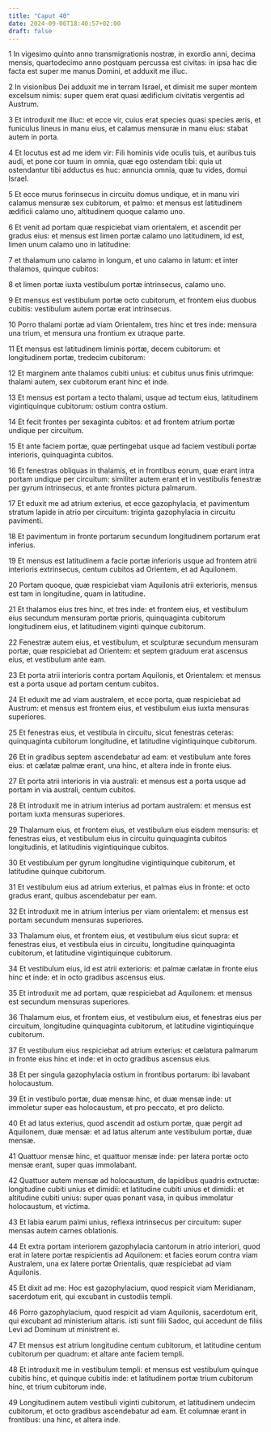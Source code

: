 ```yaml
---
title: "Caput 40"
date: 2024-09-06T18:40:57+02:00
draft: false
---
```




1 In vigesimo quinto anno transmigrationis nostræ, in exordio anni, decima mensis, quartodecimo anno postquam percussa est civitas: in ipsa hac die facta est super me manus Domini, et adduxit me illuc.

2 In visionibus Dei adduxit me in terram Israel, et dimisit me super montem excelsum nimis: super quem erat quasi ædificium civitatis vergentis ad Austrum.

3 Et introduxit me illuc: et ecce vir, cuius erat species quasi species æris, et funiculus lineus in manu eius, et calamus mensuræ in manu eius: stabat autem in porta.

4 Et locutus est ad me idem vir: Fili hominis vide oculis tuis, et auribus tuis audi, et pone cor tuum in omnia, quæ ego ostendam tibi: quia ut ostendantur tibi adductus es huc: annuncia omnia, quæ tu vides, domui Israel.

5 Et ecce murus forinsecus in circuitu domus undique, et in manu viri calamus mensuræ sex cubitorum, et palmo: et mensus est latitudinem ædificii calamo uno, altitudinem quoque calamo uno.

6 Et venit ad portam quæ respiciebat viam orientalem, et ascendit per gradus eius: et mensus est limen portæ calamo uno latitudinem, id est, limen unum calamo uno in latitudine:

7 et thalamum uno calamo in longum, et uno calamo in latum: et inter thalamos, quinque cubitos:

8 et limen portæ iuxta vestibulum portæ intrinsecus, calamo uno.

9 Et mensus est vestibulum portæ octo cubitorum, et frontem eius duobus cubitis: vestibulum autem portæ erat intrinsecus.

10 Porro thalami portæ ad viam Orientalem, tres hinc et tres inde: mensura una trium, et mensura una frontium ex utraque parte.

11 Et mensus est latitudinem liminis portæ, decem cubitorum: et longitudinem portæ, tredecim cubitorum:

12 Et marginem ante thalamos cubiti unius: et cubitus unus finis utrimque: thalami autem, sex cubitorum erant hinc et inde.

13 Et mensus est portam a tecto thalami, usque ad tectum eius, latitudinem vigintiquinque cubitorum: ostium contra ostium.

14 Et fecit frontes per sexaginta cubitos: et ad frontem atrium portæ undique per circuitum.

15 Et ante faciem portæ, quæ pertingebat usque ad faciem vestibuli portæ interioris, quinquaginta cubitos.

16 Et fenestras obliquas in thalamis, et in frontibus eorum, quæ erant intra portam undique per circuitum: similiter autem erant et in vestibulis fenestræ per gyrum intrinsecus, et ante frontes pictura palmarum.

17 Et eduxit me ad atrium exterius, et ecce gazophylacia, et pavimentum stratum lapide in atrio per circuitum: triginta gazophylacia in circuitu pavimenti.

18 Et pavimentum in fronte portarum secundum longitudinem portarum erat inferius.

19 Et mensus est latitudinem a facie portæ inferioris usque ad frontem atrii interioris extrinsecus, centum cubitos ad Orientem, et ad Aquilonem.

20 Portam quoque, quæ respiciebat viam Aquilonis atrii exterioris, mensus est tam in longitudine, quam in latitudine.

21 Et thalamos eius tres hinc, et tres inde: et frontem eius, et vestibulum eius secundum mensuram portæ prioris, quinquaginta cubitorum longitudinem eius, et latitudinem viginti quinque cubitorum.

22 Fenestræ autem eius, et vestibulum, et sculpturæ secundum mensuram portæ, quæ respiciebat ad Orientem: et septem graduum erat ascensus eius, et vestibulum ante eam.

23 Et porta atrii interioris contra portam Aquilonis, et Orientalem: et mensus est a porta usque ad portam centum cubitos.

24 Et eduxit me ad viam australem, et ecce porta, quæ respiciebat ad Austrum: et mensus est frontem eius, et vestibulum eius iuxta mensuras superiores.

25 Et fenestras eius, et vestibula in circuitu, sicut fenestras ceteras: quinquaginta cubitorum longitudine, et latitudine vigintiquinque cubitorum.

26 Et in gradibus septem ascendebatur ad eam: et vestibulum ante fores eius: et cælatæ palmæ erant, una hinc, et altera inde in fronte eius.

27 Et porta atrii interioris in via australi: et mensus est a porta usque ad portam in via australi, centum cubitos.

28 Et introduxit me in atrium interius ad portam australem: et mensus est portam iuxta mensuras superiores.

29 Thalamum eius, et frontem eius, et vestibulum eius eisdem mensuris: et fenestras eius, et vestibulum eius in circuitu quinquaginta cubitos longitudinis, et latitudinis vigintiquinque cubitos.

30 Et vestibulum per gyrum longitudine vigintiquinque cubitorum, et latitudine quinque cubitorum.

31 Et vestibulum eius ad atrium exterius, et palmas eius in fronte: et octo gradus erant, quibus ascendebatur per eam.

32 Et introduxit me in atrium interius per viam orientalem: et mensus est portam secundum mensuras superiores.

33 Thalamum eius, et frontem eius, et vestibulum eius sicut supra: et fenestras eius, et vestibula eius in circuitu, longitudine quinquaginta cubitorum, et latitudine vigintiquinque cubitorum.

34 Et vestibulum eius, id est atrii exterioris: et palmæ cælatæ in fronte eius hinc et inde: et in octo gradibus ascensus eius.

35 Et introduxit me ad portam, quæ respiciebat ad Aquilonem: et mensus est secundum mensuras superiores.

36 Thalamum eius, et frontem eius, et vestibulum eius, et fenestras eius per circuitum, longitudine quinquaginta cubitorum, et latitudine vigintiquinque cubitorum.

37 Et vestibulum eius respiciebat ad atrium exterius: et cælatura palmarum in fronte eius hinc et inde: et in octo gradibus ascensus eius.

38 Et per singula gazophylacia ostium in frontibus portarum: ibi lavabant holocaustum.

39 Et in vestibulo portæ, duæ mensæ hinc, et duæ mensæ inde: ut immoletur super eas holocaustum, et pro peccato, et pro delicto.

40 Et ad latus exterius, quod ascendit ad ostium portæ, quæ pergit ad Aquilonem, duæ mensæ: et ad latus alterum ante vestibulum portæ, duæ mensæ.

41 Quattuor mensæ hinc, et quattuor mensæ inde: per latera portæ octo mensæ erant, super quas immolabant.

42 Quattuor autem mensæ ad holocaustum, de lapidibus quadris extructæ: longitudine cubiti unius et dimidii: et latitudine cubiti unius et dimidii: et altitudine cubiti unius: super quas ponant vasa, in quibus immolatur holocaustum, et victima.

43 Et labia earum palmi unius, reflexa intrinsecus per circuitum: super mensas autem carnes oblationis.

44 Et extra portam interiorem gazophylacia cantorum in atrio interiori, quod erat in latere portæ respicientis ad Aquilonem: et facies eorum contra viam Australem, una ex latere portæ Orientalis, quæ respiciebat ad viam Aquilonis.

45 Et dixit ad me: Hoc est gazophylacium, quod respicit viam Meridianam, sacerdotum erit, qui excubant in custodiis templi.

46 Porro gazophylacium, quod respicit ad viam Aquilonis, sacerdotum erit, qui excubant ad ministerium altaris. isti sunt filii Sadoc, qui accedunt de filiis Levi ad Dominum ut ministrent ei.

47 Et mensus est atrium longitudine centum cubitorum, et latitudine centum cubitorum per quadrum: et altare ante faciem templi.

48 Et introduxit me in vestibulum templi: et mensus est vestibulum quinque cubitis hinc, et quinque cubitis inde: et latitudinem portæ trium cubitorum hinc, et trium cubitorum inde.

49 Longitudinem autem vestibuli viginti cubitorum, et latitudinem undecim cubitorum, et octo gradibus ascendebatur ad eam. Et columnæ erant in frontibus: una hinc, et altera inde.


